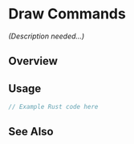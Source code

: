 # Draw Commands

*(Description needed...)*

## Overview

## Usage

```rust
// Example Rust code here
```

## See Also

